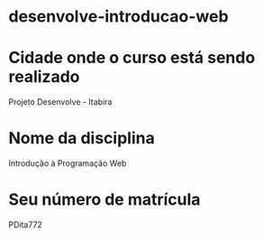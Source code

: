 # desenvolve-introducao-web
# Cidade onde o curso está sendo realizado 
Projeto Desenvolve - Itabira


# Nome da disciplina 
Introdução à Programação Web

# Seu número de matrícula 
PDita772
